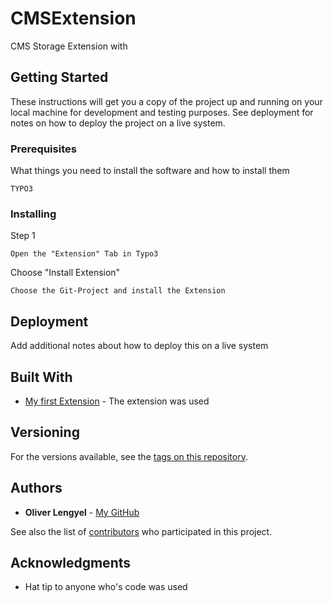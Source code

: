 # CMSExtension

CMS Storage Extension with 

## Getting Started

These instructions will get you a copy of the project up and running on your local machine for development and testing purposes. See deployment for notes on how to deploy the project on a live system.

### Prerequisites

What things you need to install the software and how to install them

```
TYPO3
```

### Installing

Step 1

```
Open the "Extension" Tab in Typo3
```

Choose "Install Extension"

```
Choose the Git-Project and install the Extension
```

## Deployment

Add additional notes about how to deploy this on a live system

## Built With

* [My first Extension](https://github.com/TYPO3-Documentation-Examples/store_inventory) - The extension was used

## Versioning

For the versions available, see the [tags on this repository](https://github.com/OliverLengyel/CMSExtension). 

## Authors

* **Oliver Lengyel** - [My GitHub](https://github.com/OliverLengyel/)

See also the list of [contributors](https://github.com/your/project/contributors) who participated in this project.

## Acknowledgments

* Hat tip to anyone who's code was used

